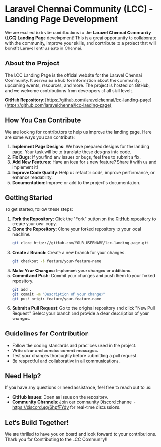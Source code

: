 # Laravel Chennai Community (LCC) - Landing Page Development

We are excited to invite contributions to the **Laravel Chennai Community (LCC) Landing Page** development! This is a great opportunity to collaborate with the community, improve your skills, and contribute to a project that will benefit Laravel enthusiasts in Chennai.

## About the Project

The LCC Landing Page is the official website for the Laravel Chennai Community. It serves as a hub for information about the community, upcoming events, resources, and more. The project is hosted on GitHub, and we welcome contributions from developers of all skill levels.

**GitHub Repository**: [https://github.com/laravelchennai/lcc-landing-page](https://github.com/laravelchennai/lcc-landing-page)

## How You Can Contribute

We are looking for contributors to help us improve the landing page. Here are some ways you can contribute:

1. **Implement Page Designs**: We have prepared designs for the landing page. Your task will be to translate these designs into code.
2. **Fix Bugs**: If you find any issues or bugs, feel free to submit a fix.
3. **Add New Features**: Have an idea for a new feature? Share it with us and implement it!
4. **Improve Code Quality**: Help us refactor code, improve performance, or enhance readability.
5. **Documentation**: Improve or add to the project's documentation.

## Getting Started

To get started, follow these steps:

1. **Fork the Repository**: Click the "Fork" button on the [GitHub repository](https://github.com/laravelchennai/lcc-landing-page) to create your own copy.
2. **Clone the Repository**: Clone your forked repository to your local machine.
   ```bash
   git clone https://github.com/YOUR_USERNAME/lcc-landing-page.git
   ```
3. **Create a Branch**: Create a new branch for your changes.
   ```bash
   git checkout -b feature/your-feature-name
   ```
4. **Make Your Changes**: Implement your changes or additions.
5. **Commit and Push**: Commit your changes and push them to your forked repository.
   ```bash
   git add .
   git commit -m "Description of your changes"
   git push origin feature/your-feature-name
   ```
6. **Submit a Pull Request**: Go to the original repository and click "New Pull Request." Select your branch and provide a clear description of your changes.

## Guidelines for Contribution

- Follow the coding standards and practices used in the project.
- Write clear and concise commit messages.
- Test your changes thoroughly before submitting a pull request.
- Be respectful and collaborative in all communications.

## Need Help?

If you have any questions or need assistance, feel free to reach out to us:

- **GitHub Issues**: Open an issue on the repository.
- **Community Channels**: Join our community Discord channel - https://discord.gg/6hpfFYdy for real-time discussions.

## Let’s Build Together!

We are thrilled to have you on board and look forward to your contributions. Thank you for Contributing to the LCC Community!! 


